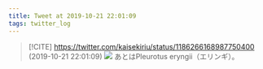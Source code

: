 ```yaml
---
title: Tweet at 2019-10-21 22:01:09
tags: twitter_log
---
```


> [!CITE] https://twitter.com/kaisekiriu/status/1186266168987750400 (2019-10-21 22:01:09)
> ![](https://twitter.com/kaisekiriu/status/1186266168987750400)
> あとはPleurotus eryngii（エリンギ）。
